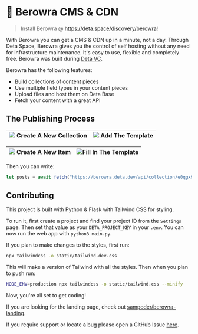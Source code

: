 # 🔵 Berowra CMS & CDN

> Install Berowra @ https://deta.space/discovery/berowra!

With Berowra you can get a CMS & CDN up in a minute, not a day. Through Deta Space, Berowra gives you the control of self hosting without any need for infrastructure maintenance. It's easy to use, flexible and completely free. Berowra was built during [Deta VC](https://deta.vc).

Berowra has the following features:

- Build collections of content pieces
- Use multiple field types in your content pieces
- Upload files and host them on Deta Base
- Fetch your content with a great API

## The Publishing Process 


|![](https://cloud-cusao41w8-hack-club-bot.vercel.app/2screenshot_2021-07-24_at_12.48.29_pm.png) Create A New Collection  | ![](https://cloud-cusao41w8-hack-club-bot.vercel.app/1screenshot_2021-07-24_at_12.49.06_pm.png) Add The Template |
|--|--|

| ![](https://cloud-cusao41w8-hack-club-bot.vercel.app/3screenshot_2021-07-24_at_1.04.53_pm.png) <strong>Create A New Item</strong> | ![](https://cloud-cusao41w8-hack-club-bot.vercel.app/0screenshot_2021-07-24_at_12.53.23_pm.png)<strong>Fill In The Template</strong>  |
|--|--|

Then you can write:

```javascript
let posts = await fetch("https://berowra.deta.dev/api/collection/e0qgx9nelbms").then(r => r.json()
```

## Contributing

This project is built with Python & Flask with Tailwind CSS for styling. 

To run it, first create a project and find your project ID from the `Settings` page. Then set that value as your `DETA_PROJECT_KEY` in your `.env`. You can now run the web app with `python3 main.py`. 

If you plan to make changes to the styles, first run:

```sh
npx tailwindcss -o static/tailwind-dev.css
```

This will make a version of Tailwind with all the styles. Then when you plan to push run:

```sh
NODE_ENV=production npx tailwindcss -o static/tailwind.css --minify  
```

Now, you're all set to get coding!

If you are looking for the landing page, check out [sampoder/berowra-landing](https://github.com/sampoder/berowra-landing).

If you require support or locate a bug please open a GitHub Issue [here](https://github.com/sampoder/berowra/issues/new/choose).
